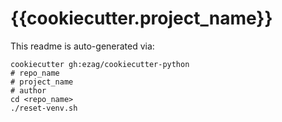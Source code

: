 # {{cookiecutter.project_name}}

This readme is auto-generated via:

```shell
cookiecutter gh:ezag/cookiecutter-python
# repo_name
# project_name
# author
cd <repo_name>
./reset-venv.sh
```
